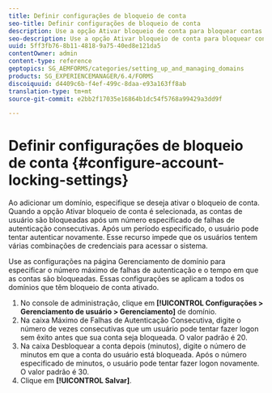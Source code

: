 ```yaml
---
title: Definir configurações de bloqueio de conta
seo-title: Definir configurações de bloqueio de conta
description: Use a opção Ativar bloqueio de conta para bloquear contas de usuário após um número especificado de falhas consecutivas de autenticação.
seo-description: Use a opção Ativar bloqueio de conta para bloquear contas de usuário após um número especificado de falhas consecutivas de autenticação.
uuid: 5ff3fb76-8b11-4818-9a75-40ed8e121da5
contentOwner: admin
content-type: reference
geptopics: SG_AEMFORMS/categories/setting_up_and_managing_domains
products: SG_EXPERIENCEMANAGER/6.4/FORMS
discoiquuid: d4409c6b-f4ef-499c-8daa-e93a163ff8ab
translation-type: tm+mt
source-git-commit: e2bb2f17035e16864b1dc54f5768a99429a3dd9f

---
```



# Definir configurações de bloqueio de conta {#configure-account-locking-settings}

Ao adicionar um domínio, especifique se deseja ativar o bloqueio de conta. Quando a opção Ativar bloqueio de conta é selecionada, as contas de usuário são bloqueadas após um número especificado de falhas de autenticação consecutivas. Após um período especificado, o usuário pode tentar autenticar novamente. Esse recurso impede que os usuários tentem várias combinações de credenciais para acessar o sistema.

Use as configurações na página Gerenciamento de domínio para especificar o número máximo de falhas de autenticação e o tempo em que as contas são bloqueadas. Essas configurações se aplicam a todos os domínios que têm bloqueio de conta ativado.

1. No console de administração, clique em **[!UICONTROL Configurações > Gerenciamento de usuário > Gerenciamento]** de domínio.
1. Na caixa Máximo de Falhas de Autenticação Consecutiva, digite o número de vezes consecutivas que um usuário pode tentar fazer logon sem êxito antes que sua conta seja bloqueada. O valor padrão é 20.
1. Na caixa Desbloquear a conta depois (minutos), digite o número de minutos em que a conta do usuário está bloqueada. Após o número especificado de minutos, o usuário pode tentar fazer logon novamente. O valor padrão é 30.
1. Clique em **[!UICONTROL Salvar]**.

